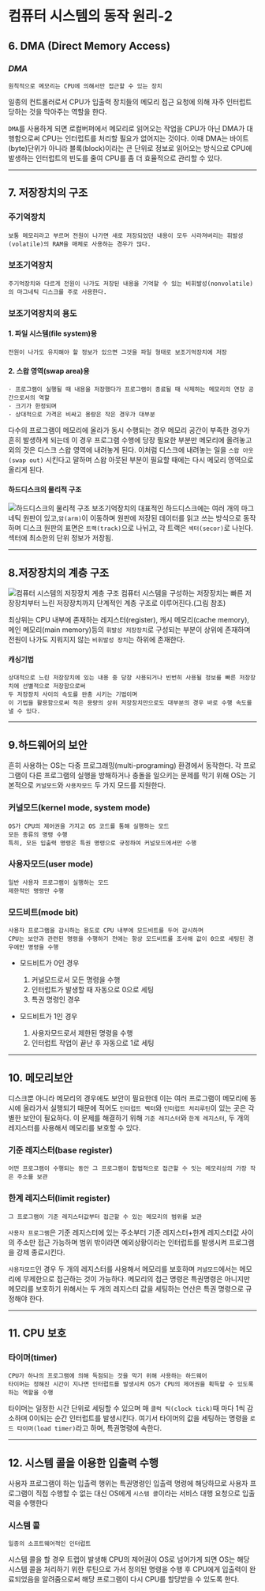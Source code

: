 # 컴퓨터 시스템의 동작 원리-2
## 6. DMA (Direct Memory Access)
### _DMA_

	원칙적으로 메모리는 CPU에 의해서만 접근할 수 있는 장치
일종의 컨트롤러로서 CPU가 입출력 장치들의 메모리 접근 요청에 의해 자주 인터럽트 당하는 것을 막아주는 역할을 한다.

`DMA`를 사용하게 되면 로컬버퍼에서 메모리로 읽어오는 작업을 CPU가 아닌 DMA가 대행함으로써 CPU는 인터럽트를 처리할 필요가 없어지는 것이다. 이때 DMA는 바이트(byte)단위가 아니라 블록(block)이라는 큰 단위로 정보로 읽어오는 방식으로 CPU에 발생하는 인터럽트의 빈도를 줄여 CPU를 좀 더 효율적으로 관리할 수 있다.

***

## 7. 저장장치의 구조
### 주기억장치

	보통 메모리라고 부르며 전원이 나가면 새로 저장되었던 내용이 모두 사라져버리는 휘발성(volatile)의 RAM을 매체로 사용하는 경우가 많다.

### 보조기억장치

	주기억장치와 다르게 전원이 나가도 저장된 내용을 기억할 수 있는 비휘발성(nonvolatile)의 마그네틱 디스크를 주로 사용한다.


### 보조기억장치의 용도
#### 1. 파일 시스템(file system)용


	전원이 나가도 유지해야 할 정보가 있으면 그것을 파일 형태로 보조기억장치에 저장

#### 2. 스왑 영역(swap area)용


	· 프로그램이 실행될 때 내용을 저장했다가 프로그램이 종료될 때 삭제하는 메모리의 연장 공간으로서의 역할
    · 크기가 한정되며
    · 상대적으로 가격은 비싸고 용량은 작은 경우가 대부분
    
다수의 프로그램이 메모리에 올라가 동시 수행되는 경우 메모리 공간이 부족한 경우가 흔히 발생하게 되는데 이 경우 프로그램 수행에 당장 필요한 부분만 메모리에 올려놓고 외의 것은 디스크 스왑 영역에 내려놓게 된다. 이처럼 디스크에 내려놓는 일을 `스왑 아웃(swap out)` 시킨다고 말하며 스왑 아웃된 부분이 필요할 때에는 다시 메모리 영역으로 올리게 된다.

#### 하드디스크의 물리적 구조
![하드디스크의 물리적 구조](https://velog.velcdn.com/images/zzallang/post/875d1375-38f1-4514-a5d3-36f978e29e05/image.jpg)
보조기억장치의 대표적인 하드디스크에는 여러 개의 마그네틱 원판이 있고,`암(arm)`이 이동하며 원판에 저장된 데이터를 읽고 쓰는 방식으로 동작하며 디스크 원판의 표면은 `트랙(track)`으로 나뉘고, 각 트랙은 `섹터(secor)`로 나뉜다. 섹터에 최소한의 단위 정보가 저장됨.
***
## 8.저장장치의 계층 구조
![컴퓨터 시스템의 저장장치 계층 구조](https://velog.velcdn.com/images/zzallang/post/7932f42e-c78e-4fcd-be48-ec154ee0c280/image.png)
컴퓨터 시스템을 구성하는 저장장치는 빠른 저장장치부터 느린 저장장치까지 단계적인 계층 구조로 이루어진다.(그림 참조)

최상위는 CPU 내부에 존재하는 레지스터(register), 캐시 메모리(cache memory), 메인 메모리(main memory)등의 `휘발성 저장장치`로 구성되는 부분이 상위에 존재하며 전원이 나가도 지워지지 않는 `비휘발성 장치`는 하위에 존재한다. 


#### 캐싱기법
	상대적으로 느린 저장장치에 있는 내용 중 당장 사용되거나 빈번히 사용될 정보를 빠른 저장장치에 선별적으로 저장함으로써
    두 저장장치 사이의 속도를 완충 시키는 기법이며
    이 기법을 활용함으로써 적은 용량의 상위 저장장치만으로도 대부분의 경우 바로 수행 속도를 낼 수 있다.

***
## 9.하드웨어의 보안
흔히 사용하는 OS는 다중 프로그래밍(multi-programing) 환경에서 동작한다. 각 프로그램이 다른 프로그램의 실행을 방해하거나 충돌을 일으키는 문제를 막기 위해 OS는 기본적으로 `커널모드`와 `사용자모드` 두 가지 모드를 지원한다.

### 커널모드(kernel mode, system mode)
	OS가 CPU의 제어권을 가지고 OS 코드를 통해 실행하는 모드
    모든 종류의 명령 수행
    특히, 모든 입출력 명령은 특권 명령으로 규정하여 커널모드에서만 수행
### 사용자모드(user mode)
	일반 사용자 프로그램이 실행하는 모드
    제한적인 명령만 수행
    
### 모드비트(mode bit)
	사용자 프로그램을 감시하는 용도로 CPU 내부에 모드비트를 두어 감시하며
    CPU는 보안과 관련된 명령을 수행하기 전에는 항상 모드비트를 조사해 값이 0으로 세팅된 경우에만 명령을 수행
    
-  모드비트가 0인 경우
	1. 커널모드로서 모든 명령을 수행
 	2. 인터럽트가 발생할 때 자동으로 0으로 세팅
  	3. 특권 명령인 경우

-  모드비트가 1인 경우
	1. 사용자모드로서 제한된 명령을 수행
	2. 인터럽트 작업이 끝난 후 자동으로 1로 세팅
    
***
## 10. 메모리보안
디스크뿐 아니라 메모리의 경우에도 보안이 필요한데 이는 여러 프로그램이 메모리에 동시에 올라가서 실행되기 때문에 적어도 `인터럽트 벡터`와 `인터럽트 처리루틴`이 있는 곳은 각별한 보안이 필요하다.
이 문제를 해결하기 위해 `기준 레지스터`와 `한계 레지스터`, 두 개의 레지스터를 사용해서 메모리를 보호할 수 있다.
### 기준 레지스터(base register)
	어떤 프로그램이 수행되는 동안 그 프로그램이 합법적으로 접근할 수 잇는 메모리상의 가장 작은 주소를 보관
### 한계 레지스터(limit register)
	그 프로그램이 기준 레지스터값부터 접근할 수 있는 메모리의 범위를 보관

`사용자 프로그램`은 기준 레지스터에 있는 주소부터 기준 레지스터+한계 레지스터값 사이의 주소만 접근 가능하며 범위 밖이라면 예외상황이라는 인터럽트를 발생시켜 프로그램을 강제 종료시킨다.

`사용자모드`인 경우 두 개의 레지스터를 사용해서 메모리를 보호하며 `커널모드`에서는 메모리에 무제한으로 접근하는 것이 가능하다. 메모리의 접근 명령은 특권명령은 아니지만 메모리를 보호하기 위해서는 두 개의 레지스터 값을 세팅하는 연산은 특권 명령으로 규정해야 한다.

***
## 11. CPU 보호
### 타이머(timer)
	CPU가 하나의 프로그램에 의해 독점되는 것을 막기 위해 사용하는 하드웨어
    타이머는 정해진 시간이 지나면 인터럽트를 발생시켜 OS가 CPU의 제어권을 획득할 수 있도록 하는 역할을 수행
타이머는 일정한 시간 단위로 세팅할 수 있으며 매 `클럭 틱(clock tick)`때 마다 1씩 감소하며 0이되는 순간 인터럽트를 발생시킨다. 여기서 타이머의 값을 세팅하는 명령을 `로드 타이머(load timer)`라고 하며, 특권명령에 속한다.
***
## 12. 시스템 콜을 이용한 입출력 수행
사용자 프로그램이 하는 입출력 행위는 특권명령인 입출력 명령에 해당하므로 사용자 프로그램이 직접 수행할 수 없는 대신 OS에게 `시스템 콜`이라는 서비스 대행 요청으로 입출력을 수행한다
### 시스템 콜
	일종의 소프트웨어적인 인터럽트
    
시스템 콜을 할 경우 트랩이 발생해 CPU의 제어권이 OS로 넘어가게 되면 OS는 해당 시스템 콜을 처리하기 위한 루틴으로 가서 정의된 명령을 수행 후 CPU에게 입출력이 완료되었음을 알려줌으로써 해당 프로그램이 다시 CPU를 할당받을 수 있도록 한다.




